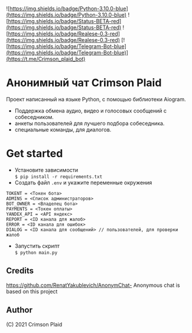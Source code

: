 ![https://img.shields.io/badge/Python-3.10.0-blue](https://img.shields.io/badge/Python-3.10.0-blue)
![https://img.shields.io/badge/Status-BETA-red](https://img.shields.io/badge/Status-BETA-red) ![https://img.shields.io/badge/Realese-0.3-red](https://img.shields.io/badge/Realese-0.3-red) [![https://img.shields.io/badge/Telegram-Bot-blue](https://img.shields.io/badge/Telegram-Bot-blue)](https://t.me/Crimson_plaid_bot)


# Анонимный чат Crimson Plaid    
Проект написанный на языке Python, с помощью библиотеки Aiogram.

* Поддержка обмена аудио, видео и голосовых сообщений с собеседником. 
* анкеты пользователей для лучшего подбора собеседника.
* специальные команды, для диалогов.

# Get started
* Установите зависимости  
`$ pip install -r requirements.txt`
* Создать файл `.env` и укажите переменные окружения
```
TOKENT = <Токен бота>
ADMINS = <Список администраторов>
BOT_OWNER = <Владелец бота>
PAYMENTS = <Токен оплаты>
YANDEX_API = <API яндекс>
REPORT = <ID канала для жалоб>
ERROR = <ID канала для ошибок>
DIALOG = <ID канала для сообщений> // пользователей, для проверки жалоб
```
* Запустить скрипт  
`$ python main.py`

## Credits  
https://github.com/RenatYakublevich/AnonymChat- Anonymous chat is based on this project

## Author  
(C) 2021 Crimson Plaid